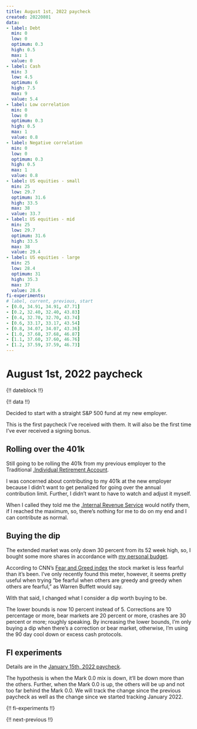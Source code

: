 ```yaml
---
title: August 1st, 2022 paycheck
created: 20220801
data:
- label: Debt
  min: 0
  low: 0
  optimum: 0.3
  high: 0.5
  max: 1
  value: 0
- label: Cash
  min: 3
  low: 4.5
  optimum: 6
  high: 7.5
  max: 9
  value: 5.4
- label: Low correlation
  min: 0
  low: 0
  optimum: 0.3
  high: 0.5
  max: 1
  value: 0.8
- label: Negative correlation
  min: 0
  low: 0
  optimum: 0.3
  high: 0.5
  max: 1
  value: 0.8
- label: US equities - small
  min: 25
  low: 29.7
  optimum: 31.6
  high: 33.5
  max: 38
  value: 33.7
- label: US equities - mid
  min: 25
  low: 29.7
  optimum: 31.6
  high: 33.5
  max: 38
  value: 29.4
- label: US equities - large
  min: 25
  low: 28.4
  optimum: 31
  high: 35.3
  max: 37
  value: 28.6
fi-experiments:
# label, current, previous, start
- [0.0, 34.91, 34.91, 47.71]
- [0.2, 32.40, 32.40, 43.83]
- [0.4, 32.70, 32.70, 43.74]
- [0.6, 33.17, 33.17, 43.54]
- [0.8, 34.07, 34.07, 43.36]
- [1.0, 37.68, 37.68, 46.87]
- [1.1, 37.60, 37.60, 46.76]
- [1.2, 37.59, 37.59, 46.73]
---
```


# August 1st, 2022 paycheck

{!! dateblock !!}

{!! data !!}

Decided to start with a straight S&P 500 fund at my new employer.

This is the first paycheck I’ve received with them. It will also be the first time I’ve ever received a signing bonus.





## Rolling over the 401k

Still going to be rolling the 401k from my previous employer to the Traditional [.Individual Retirement Account](IRA).

I was concerned about contributing to my 401k at the new employer because I didn’t want to get penalized for going over the annual contribution limit. Further, I didn’t want to have to watch and adjust it myself.

When I called they told me the [.Internal Revenue Service](IRS) would notify them, if I reached the maximum, so, there’s nothing for me to do on my end and I can contribute as normal.

## Buying the dip

The extended market was only down 30 percent from its 52 week high, so, I bought some more shares in accordance with [my personal budget](/experiences/finances/personal-budget/#spending-savings).

According to CNN’s [Fear and Greed index](https://www.cnn.com/markets/fear-and-greed) the stock market is less fearful than it’s been. I’ve only recently found this meter, however, it seems pretty useful when trying “be fearful when others are greedy and greedy when others are fearful,” as Warren Buffett would say.

With that said, I changed what I consider a dip worth buying to be.

The lower bounds is now 10 percent instead of 5. Corrections are 10 percentage or more, bear markets are 20 percent or more, crashes are 30 percent or more; roughly speaking. By increasing the lower bounds, I’m only buying a dip when there’s a correction or bear market, otherwise, I’m using the 90 day cool down or excess cash protocols. 

## FI experiments

Details are in the [January 15th, 2022 paycheck](https://joshbruce.com/finances/building-wealth-paycheck-to-paycheck/20220115/#fi-experiments).

The hypothesis is when the Mark 0.0 mix is down, it‘ll be down more than the others. Further, when the Mark 0.0 is up, the others will be up and not too far behind the Mark 0.0. We will track the change since the previous paycheck as well as the change since we started tracking January 2022.

{!! fi-experiments !!}

{!! next-previous !!}
